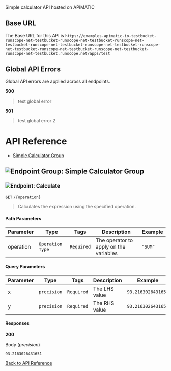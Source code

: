 # 

Simple calculator API hosted on APIMATIC



## Base URL

The Base URL for this API is `https://examples-apimatic-io-testbucket-runscope-net-testbucket-runscope-net-testbucket-runscope-net-testbucket-runscope-net-testbucket-runscope-net-testbucket-runscope-net-testbucket-runscope-net-testbucket-runscope-net-testbucket-runscope-net-testbucket.runscope.net/apps/test`




## Global API Errors
Global API errors are applied across all endpoints.

**500** 
> test global error

**501** 
> test global error 2




# <a name="api_reference"></a>API Reference

* [Simple Calculator Group](#simple_calculator_group)

## <a name="simple_calculator_group"></a>![Endpoint Group: ](https://apidocs.io/img/class.png "Simple Calculator Group") Simple Calculator Group


### <a name="calculate"></a>![Endpoint: ](https://apidocs.io/img/method.png "Calculate") Calculate


**`GET`** `/{operation}`

> Calculates the expression using the specified operation.



#### Path Parameters
| Parameter | Type | Tags | Description | Example |
|-----------|------| ---- |-------------| ------- |
| operation | `Operation Type` |  ``` Required ```  | The operator to apply on the variables | `"SUM"` | 

#### Query Parameters
| Parameter | Type | Tags | Description | Example |
|-----------|------| ---- |-------------| ------- |
| x | `precision` |  ``` Required ```  | The LHS value | `93.2163026431651` | 
| y | `precision` |  ``` Required ```  | The RHS value | `93.2163026431651` | 

#### Responses
**200** 

Body (_precision_) 
```
93.2163026431651
```


[Back to API Reference](#api_reference)

